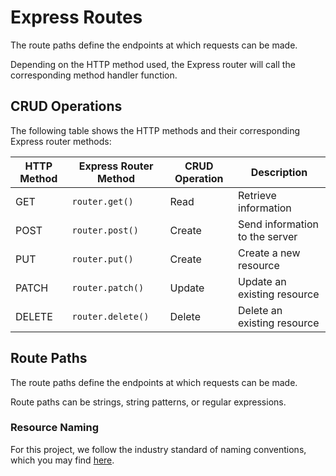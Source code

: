 # Express Routes

The route paths define the endpoints at which requests can be made.

Depending on the HTTP method used, the Express router will call the corresponding method handler function.

## CRUD Operations

The following table shows the HTTP methods and their corresponding Express router methods:

| HTTP Method | Express Router Method | CRUD Operation | Description                    |
| ----------- | --------------------- |----------------|--------------------------------|
| GET         | `router.get()`        | Read           | Retrieve information           |
| POST        | `router.post()`       | Create         | Send information to the server | 
| PUT         | `router.put()`        | Create         | Create a new resource          |
| PATCH       | `router.patch()`      | Update         | Update an existing resource    |
| DELETE      | `router.delete()`     | Delete         | Delete an existing resource    |

## Route Paths

The route paths define the endpoints at which requests can be made.

Route paths can be strings, string patterns, or regular expressions.

### Resource Naming

For this project, we follow the industry standard of naming conventions,
which you may find [here](https://restfulapi.net/resource-naming/).

<seealso>
    <category ref="uh">
        <a href="Admin.md" />
        <a href="Authenticating-Logging-In.md" />
        <a href="Loans.md" />
        <a href="Deposits.md" />
        <a href="Profiles.md" />
    </category>
    <category ref="ds">
        <a href="Naming.md" />
        <a href="Comments.md" />
        <a href="Code-Style.md" />
        <a href="Git-Commit-Messages.md" />
    </category>
</seealso>

